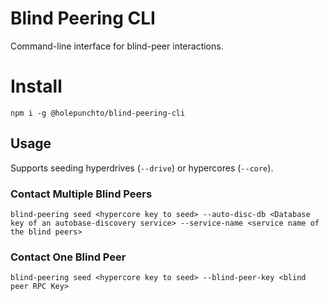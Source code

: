 # Blind Peering CLI

Command-line interface for blind-peer interactions.

# Install

```
npm i -g @holepunchto/blind-peering-cli
```

## Usage

Supports seeding hyperdrives (`--drive`) or hypercores (`--core`).

### Contact Multiple Blind Peers

```
blind-peering seed <hypercore key to seed> --auto-disc-db <Database key of an autobase-discovery service> --service-name <service name of the blind peers>
```

### Contact One Blind Peer

```
blind-peering seed <hypercore key to seed> --blind-peer-key <blind peer RPC Key>
```
